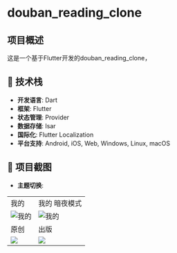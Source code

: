 # douban_reading_clone

## 项目概述

这是一个基于Flutter开发的douban_reading_clone，

## 🚀 技术栈

- **开发语言**: Dart
- **框架**: Flutter
- **状态管理**: Provider
- **数据存储**: Isar
- **国际化**: Flutter Localization
- **平台支持**: Android, iOS, Web, Windows, Linux, macOS

## 📸 项目截图

- **主题切换**:

<table>
    <tr>
    <td>我的</td>
    <td>我的 暗夜模式</td>
  </tr>
  <tr>
    <td><img src="assets/imgs/11.png" alt="我的"></td>
    <td><img src="assets/imgs/22.png" alt="我的"></td>
  </tr>
      <tr>
    <td>原创</td>
    <td>出版</td>
  </tr>
    <tr>
        <td><img src="assets/imgs/33.png"></td>
        <td><img src="assets/imgs/44.png"></td>
    </tr>
</table>